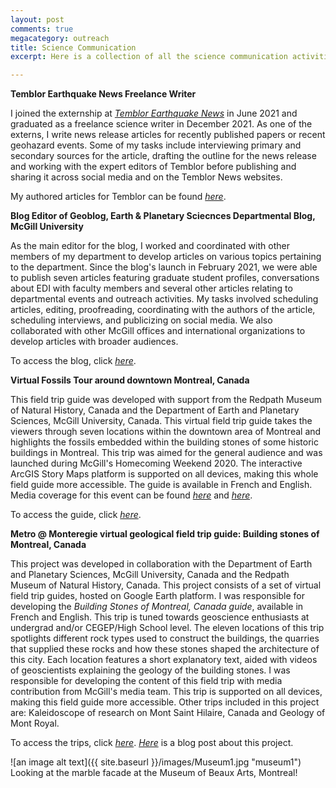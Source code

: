 ```yaml
---
layout: post
comments: true
megacategory: outreach
title: Science Communication 
excerpt: Here is a collection of all the science communication activities that I have been involved with. 

---
```



**Temblor Earthquake News Freelance Writer**
 
   I joined the externship at _[Temblor Earthquake News](https://temblor.net/about-temblor/)_ in June 2021 and graduated as a freelance science writer in December 2021. As one of the externs, I write news release articles for recently published papers or recent geohazard events. Some of my tasks include interviewing primary and secondary sources for the article, drafting the outline for the news release and working with the expert editors of Temblor before publishing and sharing it across social media and on the Temblor News websites.

My authored articles for Temblor can be found _[here](https://temblor.net/discoveries/scientists-unravel-indias-2021-chamoli-disaster-12972/)_. 
 
**Blog Editor of Geoblog, Earth & Planetary Sciecnces Departmental Blog, McGill University**

As the main editor for the blog, I worked and coordinated with other members of my department to develop articles on various topics pertaining to the department. Since the blog's launch in February 2021, we were able to publish seven articles featuring graduate student profiles, conversations about EDI with faculty members and several other articles relating to departmental events and outreach activities. My tasks involved scheduling articles, editing, proofreading, coordinating with the authors of the article, scheduling interviews, and publicizing on social media. We also collaborated with other McGill offices and international organizations to develop articles with broader audiences. 

To access the blog, click _[here](https://blogs.mcgill.ca/eps/2021/02/27/what-it-feels-like-to-be-queer-in-the-earth-sciences/)_. 


**Virtual Fossils Tour around downtown Montreal, Canada**
 
  This field trip guide was developed with support from the Redpath Museum of Natural History, Canada and the Department of Earth and Planetary Sciences, McGill University, Canada. This virtual field trip guide takes the viewers through seven locations within the downtown area of Montreal and highlights the fossils embedded within the building stones of some historic buildings in Montreal. This trip was aimed for the general audience and was launched during McGill's Homecoming Weekend 2020. The interactive ArcGIS Story Maps platform is supported on all devices, making this whole field guide more accessible. The guide is available in French and English. Media coverage for this event can be found _[here](http://www.mcgilltribune.com/sci-tech/taking-a-virtual-tour-of-mcgills-stones-and-fossils-10142020/)_ and _[here](https://www.mcgill.ca/ose/channels/news/storytelling-points-compass-how-story-maps-can-bring-life-conference-and-course-learning-experiences-328243)_. 

To access the guide, click _[here](https://storymaps.arcgis.com/stories/4b13fca565ae47fc985553f72690caac)_.  


**Metro @ Monteregie virtual geological field trip guide: Building stones of Montreal, Canada**

  This project was developed in collaboration with the Department of Earth and Planetary Sciences, McGill University, Canada and the Redpath Museum of Natural History, Canada. This project consists of a set of virtual field trip guides, hosted on Google Earth platform. I was responsible for developing the *Building Stones of Montreal, Canada guide*, available in French and English. This trip is tuned towards geoscience enthusiasts at undergrad and/or CEGEP/High School level. The eleven locations of this trip spotlights different rock types used to construct the buildings, the quarries that supplied these rocks and how these stones shaped the architecture of this city. Each location features a short explanatory text, aided with videos of geoscientists explaining the geology of the building stones. I was responsible for developing the content of this field trip with media contribution from McGill's media team. This trip is supported on all devices, making this field guide more accessible. Other trips included in this project are: Kaleidoscope of research on Mont Saint Hilaire, Canada and Geology of Mont Royal. 

To access the trips, click _[here](https://www.mcgill.ca/eps/virtual-fieldtrips)_. _[Here](https://www.winstepforward.org/blog/2020/10/field-trips-time-covid-19/)_ is a blog post about this project. 

![an image alt text]({{ site.baseurl }}/images/Museum1.jpg "museum1") Looking at the marble facade at the Museum of Beaux Arts, Montreal!








